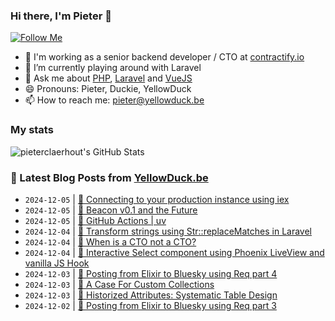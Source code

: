 ### Hi there, I'm Pieter 👋  
[![Follow Me](https://img.shields.io/github/followers/pieterclaerhout?label=Follow&style=social)](https://github.com/pieterclaerhout)

- 🏢 I'm working as a senior backend developer / CTO at [contractify.io](https://contractify.io)
- 🌱 I’m currently playing around with Laravel
- 💬 Ask me about [PHP](https://php.net), [Laravel](http://laravel.com) and [VueJS](https://vuejs.org)
- 😄 Pronouns: Pieter, Duckie, YellowDuck
- 📫 How to reach me: pieter@yellowduck.be

### My stats

![pieterclaerhout's GitHub Stats](https://github-readme-stats.vercel.app/api?username=pieterclaerhout&show_icons=true&count_private=true&line_height=40)

### 📩 Latest Blog Posts from [YellowDuck.be](https://www.yellowduck.be/)
<!-- BLOG-POST-LIST:START -->
- `2024-12-05` | [🐥 Connecting to your production instance using iex](https://www.yellowduck.be/posts/connecting-to-your-production-instance-using-iex)  
- `2024-12-05` | [🔗 Beacon v0.1 and the Future](https://www.yellowduck.be/posts/beacon-v0-1-and-the-future)  
- `2024-12-05` | [🔗 GitHub Actions | uv](https://www.yellowduck.be/posts/github-actions-uv)  
- `2024-12-04` | [🐥 Transform strings using Str::replaceMatches in Laravel](https://www.yellowduck.be/posts/transform-strings-using-str-replacematches-in-laravel)  
- `2024-12-04` | [🔗 When is a CTO not a CTO?](https://www.yellowduck.be/posts/when-is-a-cto-not-a-cto)  
- `2024-12-04` | [🔗 Interactive Select component using Phoenix LiveView and vanilla JS Hook](https://www.yellowduck.be/posts/interactive-select-component-using-phoenix-liveview-and-vanilla-js-hook)  
- `2024-12-03` | [🐥 Posting from Elixir to Bluesky using Req part 4](https://www.yellowduck.be/posts/posting-from-elixir-to-bluesky-using-req-part-4)  
- `2024-12-03` | [🔗 A Case For Custom Collections](https://www.yellowduck.be/posts/a-case-for-custom-collections)  
- `2024-12-03` | [🔗 Historized Attributes: Systematic Table Design](https://www.yellowduck.be/posts/historized-attributes-systematic-table-design)  
- `2024-12-02` | [🐥 Posting from Elixir to Bluesky using Req part 3](https://www.yellowduck.be/posts/posting-from-elixir-to-bluesky-using-req-part-3)  

<!-- BLOG-POST-LIST:END -->
